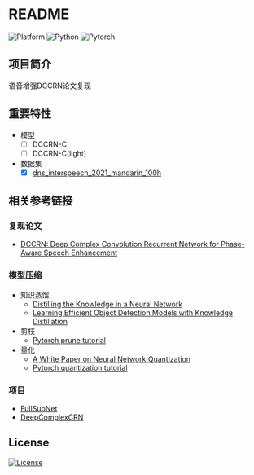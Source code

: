 # README

![Platform](https://img.shields.io/badge/Platform-win10--64-lightgrey)
![Python](https://img.shields.io/badge/Python-3.7-orange)
![Pytorch](https://img.shields.io/badge/Pytoch-1.10.1-orange)

## 项目简介

语音增强DCCRN论文复现

## 重要特性

- 模型
  - [ ] DCCRN-C
  - [ ] DCCRN-C(light) 

- 数据集
  - [x] [dns_interspeech_2021_mandarin_100h](https://aistudio.baidu.com/aistudio/datasetdetail/119056)

## 相关参考链接

### 复现论文

- [DCCRN: Deep Complex Convolution Recurrent Network for Phase-Aware Speech Enhancement](https://arxiv.org/abs/2008.00264)

### 模型压缩

- 知识蒸馏
  - [Distilling the Knowledge in a Neural Network](https://arxiv.org/abs/1503.02531)
  - [Learning Efficient Object Detection Models with Knowledge Distillation](http://cseweb.ucsd.edu/~mkchandraker/pdf/nips17_distillationdetection.pdf)
- 剪枝
  - [Pytorch prune tutorial](https://pytorch.org/tutorials/intermediate/pruning_tutorial.html?highlight=prune)
- 量化
  - [A White Paper on Neural Network Quantization](https://arxiv.org/abs/2106.08295)
  - [Pytorch quantization tutorial](https://pytorch.org/docs/stable/quantization.html)

### 项目

- [FullSubNet](https://github.com/haoxiangsnr/FullSubNet)
- [DeepComplexCRN](https://github.com/huyanxin/DeepComplexCRN)

## License

[![License](https://img.shields.io/badge/License-BSD-green)](./LICENSE)
